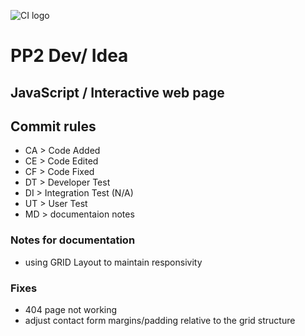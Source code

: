 ![CI logo](https://codeinstitute.s3.amazonaws.com/fullstack/ci_logo_small.png)
# PP2 Dev/ Idea 
## JavaScript / Interactive web page
## Commit rules
* CA   > Code Added
* CE   > Code Edited
* CF   > Code Fixed
* DT   > Developer Test
* DI   > Integration Test (N/A)
* UT   > User Test
* MD   > documentaion notes

### Notes for documentation
* using GRID Layout to maintain responsivity

### Fixes
* 404 page not working
* adjust contact form margins/padding relative to the grid structure
